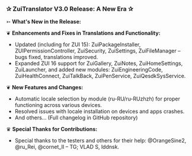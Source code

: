 ### ✰ ZuiTranslator V3.0 Release: A New Era ✰

➳ **What's New in the Release:**

❦ **Enhancements and Fixes in Translations and Functionality:**
   - Updated (including for ZUI 15): ZuiPackageInstaller, ZUIPermissionController, ZuiSecurity, ZuiSettings, ZuiFileManager – bugs fixed, translations improved.
   - Expanded ZUI 16 support for ZuiGallery, ZuiNotes, ZuiHomeSettings, ZuiLauncher, and added new modules: ZuiEngineeringCode, ZuiHealthConnect, ZuiTalkBack, ZuiPenService, ZuiQesdkSysService.

❦ **New Features and Changes:**
   - Automatic locale selection by module (ru-RU/ru-RUzhzh) for proper functioning across various devices.
   - Resolved issues with locale installation on devices and apps crashes.
   - And others... (Full changelog in GitHub repository)

♛ **Special Thanks for Contributions:**
   - Special thanks to the testers and others for their help: @OrangeSine2, @ru_Rei, @cornet_II – TG; VLAD S, lddnsk.
